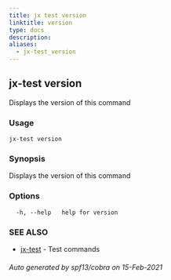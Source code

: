 ```yaml
---
title: jx test version
linktitle: version
type: docs
description: 
aliases:
  - jx-test_version
---
```


## jx-test version

Displays the version of this command

### Usage

```
jx-test version
```

### Synopsis

Displays the version of this command

### Options

```
  -h, --help   help for version
```

### SEE ALSO

* [jx-test](jx-test)	 - Test commands

###### Auto generated by spf13/cobra on 15-Feb-2021
